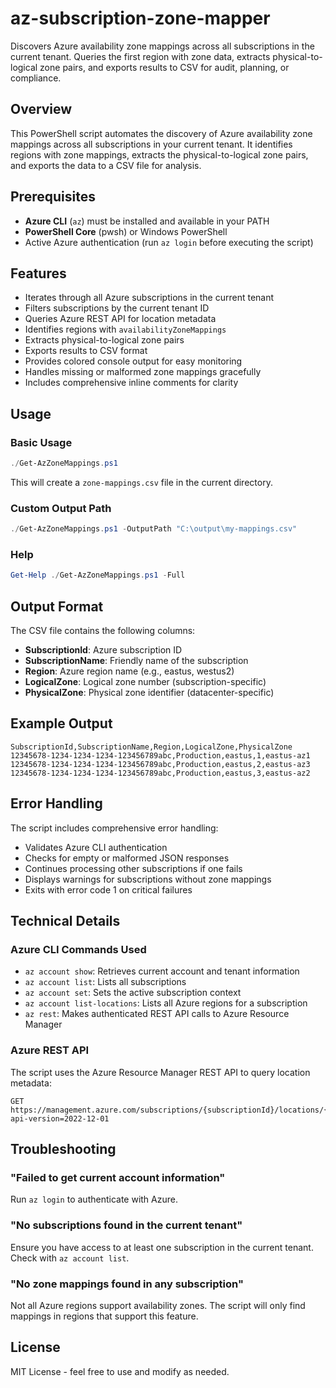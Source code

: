 # az-subscription-zone-mapper

Discovers Azure availability zone mappings across all subscriptions in the current tenant. Queries the first region with zone data, extracts physical-to-logical zone pairs, and exports results to CSV for audit, planning, or compliance.

## Overview

This PowerShell script automates the discovery of Azure availability zone mappings across all subscriptions in your current tenant. It identifies regions with zone mappings, extracts the physical-to-logical zone pairs, and exports the data to a CSV file for analysis.

## Prerequisites

- **Azure CLI** (`az`) must be installed and available in your PATH
- **PowerShell Core** (pwsh) or Windows PowerShell
- Active Azure authentication (run `az login` before executing the script)

## Features

- Iterates through all Azure subscriptions in the current tenant
- Filters subscriptions by the current tenant ID
- Queries Azure REST API for location metadata
- Identifies regions with `availabilityZoneMappings`
- Extracts physical-to-logical zone pairs
- Exports results to CSV format
- Provides colored console output for easy monitoring
- Handles missing or malformed zone mappings gracefully
- Includes comprehensive inline comments for clarity

## Usage

### Basic Usage

```powershell
./Get-AzZoneMappings.ps1
```

This will create a `zone-mappings.csv` file in the current directory.

### Custom Output Path

```powershell
./Get-AzZoneMappings.ps1 -OutputPath "C:\output\my-mappings.csv"
```

### Help

```powershell
Get-Help ./Get-AzZoneMappings.ps1 -Full
```

## Output Format

The CSV file contains the following columns:

- **SubscriptionId**: Azure subscription ID
- **SubscriptionName**: Friendly name of the subscription
- **Region**: Azure region name (e.g., eastus, westus2)
- **LogicalZone**: Logical zone number (subscription-specific)
- **PhysicalZone**: Physical zone identifier (datacenter-specific)

## Example Output

```
SubscriptionId,SubscriptionName,Region,LogicalZone,PhysicalZone
12345678-1234-1234-1234-123456789abc,Production,eastus,1,eastus-az1
12345678-1234-1234-1234-123456789abc,Production,eastus,2,eastus-az3
12345678-1234-1234-1234-123456789abc,Production,eastus,3,eastus-az2
```

## Error Handling

The script includes comprehensive error handling:

- Validates Azure CLI authentication
- Checks for empty or malformed JSON responses
- Continues processing other subscriptions if one fails
- Displays warnings for subscriptions without zone mappings
- Exits with error code 1 on critical failures

## Technical Details

### Azure CLI Commands Used

- `az account show`: Retrieves current account and tenant information
- `az account list`: Lists all subscriptions
- `az account set`: Sets the active subscription context
- `az account list-locations`: Lists all Azure regions for a subscription
- `az rest`: Makes authenticated REST API calls to Azure Resource Manager

### Azure REST API

The script uses the Azure Resource Manager REST API to query location metadata:

```
GET https://management.azure.com/subscriptions/{subscriptionId}/locations/{locationName}?api-version=2022-12-01
```

## Troubleshooting

### "Failed to get current account information"

Run `az login` to authenticate with Azure.

### "No subscriptions found in the current tenant"

Ensure you have access to at least one subscription in the current tenant. Check with `az account list`.

### "No zone mappings found in any subscription"

Not all Azure regions support availability zones. The script will only find mappings in regions that support this feature.

## License

MIT License - feel free to use and modify as needed.
